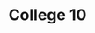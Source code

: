 ---
title: "College 10"
linkTitle: "College 10"
weight: 10
icon:
draft: true
description: >
  One sentence description/summary.
---
